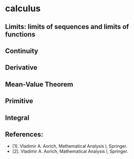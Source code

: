 # calculus

## Limits: limits of sequences and limits of functions
## Continuity
## Derivative
## Mean-Value Theorem
## Primitive
## Integral

## References:
* [1]. Vladimir A. Aorich, Mathematical Analysis I, Springer.
* [2]. Vladimir A. Aorich, Mathematical Analysis I, Springer.
